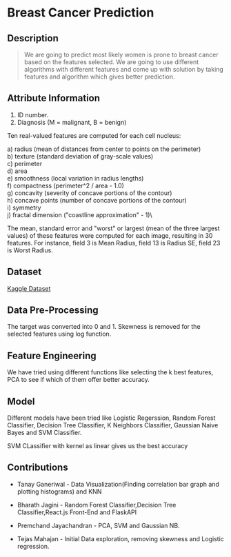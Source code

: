 # Breast Cancer Prediction
## Description
> We are going to predict most likely women is prone to breast cancer based on the features selected. We are going to use different algorithms with different features and come up with solution by taking features and algorithm which gives better prediction.
## Attribute Information
1) ID number. 
2) Diagnosis (M = malignant, B = benign)

Ten real-valued features are computed for each cell nucleus:  

a) radius (mean of distances from center to points on the perimeter)\
b) texture (standard deviation of gray-scale values)\
c) perimeter\
d) area\
e) smoothness (local variation in radius lengths)\
f) compactness (perimeter^2 / area - 1.0)\
g) concavity (severity of concave portions of the contour)\
h) concave points (number of concave portions of the contour)\
i) symmetry\
j) fractal dimension ("coastline approximation" - 1)\

The mean, standard error and "worst" or largest (mean of the three
largest values) of these features were computed for each image,
resulting in 30 features. For instance, field 3 is Mean Radius, field
13 is Radius SE, field 23 is Worst Radius.
## Dataset
[Kaggle Dataset](https://www.kaggle.com/uciml/breast-cancer-wisconsin-data)


## Data Pre-Processing
The target was converted into 0 and 1.
Skewness is removed for the selected features using log function.

## Feature Engineering
We have tried using different functions like selecting the k best features, PCA to see if which of them offer better accuracy.
## Model
Different models have been tried like Logistic Regerssion, Random Forest Classifier, Decision Tree Classifier, K Neighbors Classifier, Gaussian Naive Bayes and SVM Classifier. 

SVM CLassifier with kernel as linear gives us the best accuracy
## Contributions
* Tanay Ganeriwal - Data Visualization(Finding correlation bar graph and plotting histograms) and KNN
  
* Bharath Jagini - Random Forest Classifier,Decision Tree Classifier,React.js Front-End and FlaskAPI
  
* Premchand Jayachandran - PCA, SVM and Gaussian NB.
  
* Tejas Mahajan - Initial Data exploration, removing skewness and Logistic regression.

